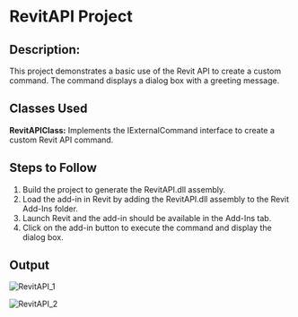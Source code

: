 # RevitAPI Project

## Description:
This project demonstrates a basic use of the Revit API to create a custom command. The command displays a dialog box with a greeting message.

## Classes Used
**RevitAPIClass:** Implements the IExternalCommand interface to create a custom Revit API command.

## Steps to Follow
1. Build the project to generate the RevitAPI.dll assembly.
2. Load the add-in in Revit by adding the RevitAPI.dll assembly to the Revit Add-Ins folder.
3. Launch Revit and the add-in should be available in the Add-Ins tab.
4. Click on the add-in button to execute the command and display the dialog box.

## Output

![RevitAPI_1](https://github.com/rashmi-kulkarni-ct402/RevitAPI/assets/158051740/82c180a8-3730-4b36-8e4e-68c16c6a0dca)

![RevitAPI_2](https://github.com/rashmi-kulkarni-ct402/RevitAPI/assets/158051740/f059ef4e-ede8-4a63-a4ed-96fcc8863c02)

